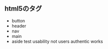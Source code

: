  ## html5のタグ  
 - button
 - header
 - nav
 - main
 - aside
test usability not users
authentic works
